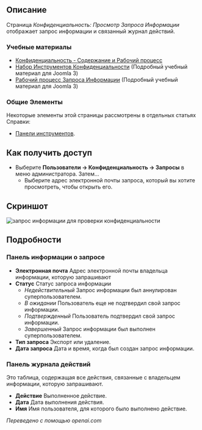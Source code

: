 <!-- Filename: Help4.x:Privacy:_Review_Information_Request / Display title: Конфиденциальность: Запрос на обзор информации  -->

## Описание

Страница *Конфиденциальность: Просмотр Запроса Информации* отображает запрос информации и связанный журнал действий.

### Учебные материалы

- [Конфиденциальность - Содержание и Рабочий процесс](https://docs.joomla.org/Help4.x:Components_Privacy_Outline/en)
- [Набор Инструментов Конфиденциальности](https://docs.joomla.org/J3.x:Privacy/en) 
  (Подробный учебный материал для Joomla 3)
- [Рабочий процесс Запроса Информации](https://docs.joomla.org/J3.x:Information_Request_Workflow_in_Privacy_Component/en)
  (Подробный учебный материал для Joomla 3)

### Общие Элементы

Некоторые элементы этой страницы рассмотрены в отдельных статьях Справки:

* [Панели инструментов](jdocmanual?article=help/common-elements/toolbars).

## Как получить доступ

- Выберите **Пользователи → Конфиденциальность → Запросы** в меню администратора. Затем...
  - Выберите адрес электронной почты запроса, который вы хотите просмотреть, чтобы открыть его.

## Скриншот

![запрос информации для проверки конфиденциальности](../../../ru/images/privacy/privacy-review-information-request.png)

## Подробности

### Панель информации о запросе
- **Электронная почта** Адрес электронной почты владельца информации, которую запрашивают
- **Статус** Статус запроса информации
    - *Недействительный* Запрос информации был аннулирован суперпользователем.
    - *В ожидании* Пользователь еще не подтвердил свой запрос информации.
    - *Подтвержденный* Пользователь подтвердил свой запрос информации.
    - *Завершенный* Запрос информации был выполнен суперпользователем.
- **Тип запроса** Экспорт или удаление.
- **Дата запроса** Дата и время, когда был создан запрос информации.

### Панель журнала действий

Это таблица, содержащая все действия, связанные с владельцем информации, которую запрашивают.

- **Действие** Выполненное действие.
- **Дата** Дата выполнения действия.
- **Имя** Имя пользователя, для которого было выполнено действие.

*Переведено с помощью openai.com*

